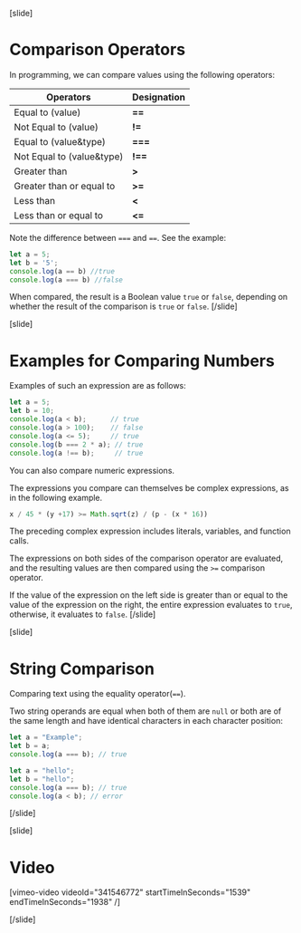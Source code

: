 [slide]
# Comparison Operators
In programming, we can compare values using the following operators:

|Operators|Designation|
|---------|-----------|
| Equal to (value) |   **==** |
| Not Equal to (value) |   **!=** |
| Equal to (value&type) |   **===** |
| Not Equal to (value&type) |   **!==** |
| Greater than |   **>** |
| Greater than or equal to |   **>=** |
| Less than |   **<** |
| Less than or equal to |   **<=** |

Note the difference between `===` and `==`.
See the example:
```js live
let a = 5;
let b = '5';
console.log(a == b) //true
console.log(a === b) //false
```

When compared, the result is a Boolean value `true` or `false`, depending on whether the result of the comparison is `true` or `false`.
[/slide]

[slide]
# Examples for Comparing Numbers
Examples of such an expression are as follows:
```js live
let a = 5;
let b = 10;
console.log(a < b);      // true
console.log(a > 100);    // false
console.log(a <= 5);     // true
console.log(b === 2 * a); // true
console.log(a !== b);     // true
```

You can also compare numeric expressions. 

The expressions you compare can themselves be complex expressions, as in the following example.

```js
x / 45 * (y +17) >= Math.sqrt(z) / (p - (x * 16))
```

The preceding complex expression includes literals, variables, and function calls. 

The expressions on both sides of the comparison operator are evaluated, and the resulting values are then compared using the `>=` comparison operator. 

If the value of the expression on the left side is greater than or equal to the value of the expression on the right, the entire expression evaluates to `true`, otherwise, it evaluates to `false`.
[/slide]

[slide]
# String Comparison
Comparing text using the equality operator(`==`).

Two string operands are equal when both of them are `null` or both are of the same length and have identical characters in each character position:
```js live
let a = "Examplе";
let b = a;
console.log(a === b); // true
```

```js
let a = "hello";
let b = "hello";
console.log(a === b); // true
console.log(a < b); // error
```
[/slide]

[slide]
# Video
[vimeo-video videoId="341546772" startTimeInSeconds="1539" endTimeInSeconds="1938" /]

[/slide]